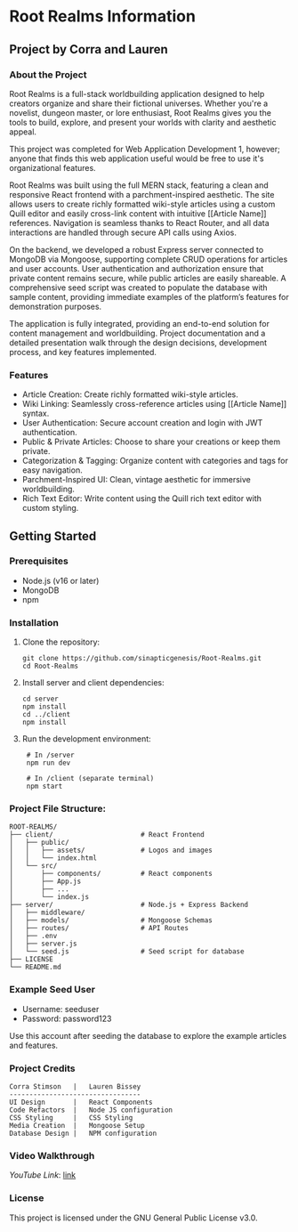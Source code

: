 # Root Realms Information
## Project by Corra and Lauren
### About the Project ###
Root Realms is a full-stack worldbuilding application designed to help creators organize and share their fictional universes. Whether you're a novelist, dungeon master, or lore enthusiast, Root Realms gives you the tools to build, explore, and present your worlds with clarity and aesthetic appeal. 

This project was completed for Web Application Development 1, however; anyone that finds this web application useful would be free to use it's organizational features.

Root Realms was built using the full MERN stack, featuring a clean and responsive React frontend with a parchment-inspired aesthetic. The site allows users to create richly formatted wiki-style articles using a custom Quill editor and easily cross-link content with intuitive [[Article Name]] references. Navigation is seamless thanks to React Router, and all data interactions are handled through secure API calls using Axios.

On the backend, we developed a robust Express server connected to MongoDB via Mongoose, supporting complete CRUD operations for articles and user accounts. User authentication and authorization ensure that private content remains secure, while public articles are easily shareable. A comprehensive seed script was created to populate the database with sample content, providing immediate examples of the platform’s features for demonstration purposes.

The application is fully integrated, providing an end-to-end solution for content management and worldbuilding. Project documentation and a detailed presentation walk through the design decisions, development process, and key features implemented.

### Features ###
* Article Creation: Create richly formatted wiki-style articles.
* Wiki Linking: Seamlessly cross-reference articles using [[Article Name]] syntax.
* User Authentication: Secure account creation and login with JWT authentication.
* Public & Private Articles: Choose to share your creations or keep them private.
* Categorization & Tagging: Organize content with categories and tags for easy navigation.
* Parchment-Inspired UI: Clean, vintage aesthetic for immersive worldbuilding.
* Rich Text Editor: Write content using the Quill rich text editor with custom styling.

## Getting Started ##
### Prerequisites ###
* Node.js (v16 or later)
* MongoDB
* npm

### Installation ###
1. Clone the repository:
   ```
   git clone https://github.com/sinapticgenesis/Root-Realms.git
   cd Root-Realms
   ```
2. Install server and client dependencies:
   ```
   cd server
   npm install
   cd ../client
   npm install
   ```
3. Run the development environment:
   ```
    # In /server
    npm run dev
    
    # In /client (separate terminal)
    npm start
    ```


### Project File Structure: ###

```
ROOT-REALMS/
├── client/                      # React Frontend
│   ├── public/
│   │   ├── assets/              # Logos and images
│   │   └── index.html
│   └── src/
│       ├── components/          # React components
│       ├── App.js
│       ├── ...
│       └── index.js
├── server/                      # Node.js + Express Backend
│   ├── middleware/
│   ├── models/                  # Mongoose Schemas
│   ├── routes/                  # API Routes
│   ├── .env
│   ├── server.js
│   └── seed.js                  # Seed script for database
├── LICENSE
└── README.md
```

### Example Seed User ###
* Username: seeduser
* Password: password123
  
Use this account after seeding the database to explore the example articles and features.

### Project Credits ###

```
Corra Stimson   |   Lauren Bissey
---------------------------------
UI Design       |   React Components
Code Refactors  |   Node JS configuration
CSS Styling     |   CSS Styling
Media Creation  |   Mongoose Setup
Database Design |   NPM configuration
```

### Video Walkthrough ###
_YouTube Link_:  [link]([https://youtu.be/9SScUgeqYYs])

### License ###
This project is licensed under the GNU General Public License v3.0.


